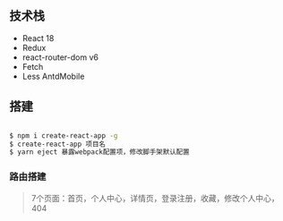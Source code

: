 ## 技术栈
- React 18
- Redux
- react-router-dom v6
- Fetch
- Less AntdMobile

## 搭建

```bash

$ npm i create-react-app -g
$ create-react-app 项目名
$ yarn eject 暴露webpack配置项，修改脚手架默认配置

```
### 路由搭建
> 7个页面：首页，个人中心，详情页，登录注册，收藏，修改个人中心，404
